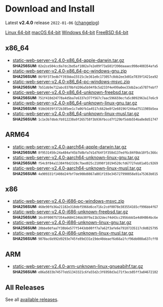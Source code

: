 # Download and Install

Latest **v2.4.0** release `2022-01-06` ([changelog](https://github.com/joseluisq/static-web-server/releases/tag/v2.4.0))

<div class="featured-downloads">

<a class="md-button md-button-sm" href="https://github.com/joseluisq/static-web-server/releases/download/v2.4.0/static-web-server-v2.4.0-x86_64-unknown-linux-gnu.tar.gz">Linux 64-bit</a> <a class="md-button md-button-sm" href="https://github.com/joseluisq/static-web-server/releases/download/v2.4.0/static-web-server-v2.4.0-x86_64-apple-darwin.tar.gz">macOS 64-bit</a>
<a class="md-button md-button-sm" href="https://github.com/joseluisq/static-web-server/releases/download/v2.4.0/static-web-server-v2.4.0-x86_64-pc-windows-msvc.zip">Windows 64-bit</a>
<a class="md-button md-button-sm" href="https://github.com/joseluisq/static-web-server/releases/download/v2.4.0/static-web-server-v2.4.0-x86_64-unknown-freebsd.tar.gz">FreeBSD 64-bit</a>

</div>

## x86_64

- [static-web-server-v2.4.0-x86_64-apple-darwin.tar.gz](https://github.com/joseluisq/static-web-server/releases/download/v2.4.0/static-web-server-v2.4.0-x86_64-apple-darwin.tar.gz)<br>
<small>**SHA256SUM:** `02e2ce504cc8a7dc2bd5af1882a7e2e09f73a501f390daaaec098e408354afa5`</small>
- [static-web-server-v2.4.0-x86_64-pc-windows-gnu.zip](https://github.com/joseluisq/static-web-server/releases/download/v2.4.0/static-web-server-v2.4.0-x86_64-pc-windows-gnu.zip)<br>
<small>**SHA256SUM:** `86f8f373edb7f393bba15515c3e361e0c173057c8db2ee3d01e7839f1421ea92`</small>
- [static-web-server-v2.4.0-x86_64-pc-windows-msvc.zip](https://github.com/joseluisq/static-web-server/releases/download/v2.4.0/static-web-server-v2.4.0-x86_64-pc-windows-msvc.zip)<br>
<small>**SHA256SUM:** `7b51db9e712abc0370bfd206a5b94f8c5d233f4e499a0ee33db2aca5787febf7`</small>
- [static-web-server-v2.4.0-x86_64-unknown-freebsd.tar.gz](https://github.com/joseluisq/static-web-server/releases/download/v2.4.0/static-web-server-v2.4.0-x86_64-unknown-freebsd.tar.gz)<br>
<small>**SHA256SUM:** `751f410d24778a4d5ba7e6337e377f567c7aac596659ecfa5c8092963a17e6c9`</small>
- [static-web-server-v2.4.0-x86_64-unknown-linux-gnu.tar.gz](https://github.com/joseluisq/static-web-server/releases/download/v2.4.0/static-web-server-v2.4.0-x86_64-unknown-linux-gnu.tar.gz)<br>
<small>**SHA256SUM:** `910d3039f372b385ee1c7a06fb1a4517c662be8f2e60196f244ad7511985b5ea`</small>
- [static-web-server-v2.4.0-x86_64-unknown-linux-musl.tar.gz](https://github.com/joseluisq/static-web-server/releases/download/v2.4.0/static-web-server-v2.4.0-x86_64-unknown-linux-musl.tar.gz)<br>
<small>**SHA256SUM:** `1c1e3b7dbdcfb912238a9f265758f3b936fbccd7f129bf5ddb554ba8e8d51747`</small>

## ARM64

- [static-web-server-v2.4.0-aarch64-apple-darwin.tar.gz](https://github.com/joseluisq/static-web-server/releases/download/v2.4.0/static-web-server-v2.4.0-aarch64-apple-darwin.tar.gz)<br>
<small>**SHA256SUM:** `8f9531450c24a484af45b7b8bfa7d1d764f3f350d137edf6c84f0bb10f5c366c`</small>
- [static-web-server-v2.4.0-aarch64-unknown-linux-gnu.tar.gz](https://github.com/joseluisq/static-web-server/releases/download/v2.4.0/static-web-server-v2.4.0-aarch64-unknown-linux-gnu.tar.gz)<br>
<small>**SHA256SUM:** `f54c8f84a11384f0d2328c7bed825c21098f10194520cfd67727eb81a01c9269`</small>
- [static-web-server-v2.4.0-aarch64-unknown-linux-musl.tar.gz](https://github.com/joseluisq/static-web-server/releases/download/v2.4.0/static-web-server-v2.4.0-aarch64-unknown-linux-musl.tar.gz)<br>
<small>**SHA256SUM:** `4a909331f1408d24fbf7de908d8867a801f193e345727990858a91a75363b015`</small>

## x86

- [static-web-server-v2.4.0-i686-pc-windows-msvc.zip](https://github.com/joseluisq/static-web-server/releases/download/v2.4.0/static-web-server-v2.4.0-i686-pc-windows-msvc.zip)<br>
<small>**SHA256SUM:** `460e90fb36a21182e318dbf5966d6ce716c2cdf0078e383554165cf996bb4f67`</small>
- [static-web-server-v2.4.0-i686-unknown-freebsd.tar.gz](https://github.com/joseluisq/static-web-server/releases/download/v2.4.0/static-web-server-v2.4.0-i686-unknown-freebsd.tar.gz)<br>
<small>**SHA256SUM:** `16c0f000757354ad684134bb30f9a11b32decf4d43cc2956ddd1e4d04864bc6e`</small>
- [static-web-server-v2.4.0-i686-unknown-linux-gnu.tar.gz](https://github.com/joseluisq/static-web-server/releases/download/v2.4.0/static-web-server-v2.4.0-i686-unknown-linux-gnu.tar.gz)<br>
<small>**SHA256SUM:** `20bbe0dfaa7f38b6e577f5443db00ff7a7a62f3afe6e79107335117c0d825795`</small>
- [static-web-server-v2.4.0-i686-unknown-linux-musl.tar.gz](https://github.com/joseluisq/static-web-server/releases/download/v2.4.0/static-web-server-v2.4.0-i686-unknown-linux-musl.tar.gz)<br>
<small>**SHA256SUM:** `9870ac6b992d9293e745fe89d331e19de40deaef6d66a1fcf96db088a637cff8`</small>

## ARM

- [static-web-server-v2.4.0-arm-unknown-linux-gnueabihf.tar.gz](https://github.com/joseluisq/static-web-server/releases/download/v2.4.0/static-web-server-v2.4.0-arm-unknown-linux-gnueabihf.tar.gz)<br>
<small>**SHA256SUM:** `e86a5833b74577eb51343321c6fa55d2c3f6958d3a171f3ecb85ff3a84672182`</small>

## All Releases

See all [available releases](https://github.com/joseluisq/static-web-server/releases).
